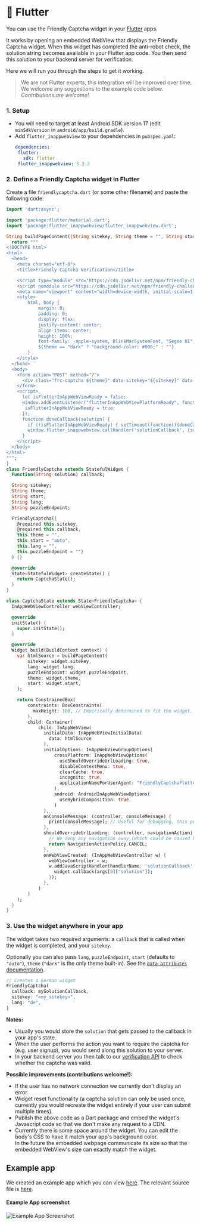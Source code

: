 # 📱 Flutter

You can use the Friendly Captcha widget in your [Flutter](https://flutter.dev/) apps.

It works by opening an embedded WebView that displays the Friendly Captcha widget. When this widget has completed the anti-robot check, the solution string becomes available in your Flutter app code. You then send this solution to your backend server for verification.

Here we will run you through the steps to get it working.

> We are not Flutter experts, this integration will be improved over time. We welcome any suggestions to the example code below. *Contributions are welcome!*

### 1. Setup

* You will need to target at least Android SDK version 17  (edit `minSdkVersion` in `android/app/build.gradle`).
* Add `flutter_inappwebview` to your dependencies in `pubspec.yaml`:
   ```yaml
  dependencies:
    flutter:
      sdk: flutter
    flutter_inappwebview: 5.3.2
  ```

### 2. Define a Friendly Captcha widget in Flutter

Create a file `friendlycaptcha.dart` (or some other filename) and paste the following code:

```dart
import 'dart:async';

import 'package:flutter/material.dart';
import 'package:flutter_inappwebview/flutter_inappwebview.dart';

String buildPageContent({String sitekey, String theme = "", String start = "auto", String lang = "", String puzzleEndpoint = ""}) {
  return """
<!DOCTYPE html>
<html>
  <head>
    <meta charset="utf-8">
    <title>Friendly Captcha Verification</title>

    <script type="module" src="https://cdn.jsdelivr.net/npm/friendly-challenge@0.8.8/widget.module.min.js"></script>
    <script nomodule src="https://cdn.jsdelivr.net/npm/friendly-challenge@0.8.8/widget.min.js"></script>
    <meta name="viewport" content="width=device-width, initial-scale=1.0">
    <style>
        html, body {
            margin: 0;
            padding: 0;
            display: flex;
            justify-content: center;
            align-items: center;
            height: 100%;
            font-family: -apple-system, BlinkMacSystemFont, "Segoe UI", Roboto, Helvetica, Arial, sans-serif, "Apple Color Emoji", "Segoe UI Emoji", "Segoe UI Symbol";
            ${theme == "dark" ? "background-color: #000;" : ""}
        }
    </style>
  </head>
  <body>
    <form action="POST" method="?">
      <div class="frc-captcha ${theme}" data-sitekey="${sitekey}" data-start="${start}" data-callback="doneCallback" data-lang="${lang}" data-puzzle-endpoint="${puzzleEndpoint}"></div>
    </form>
    <script>
      let isFlutterInAppWebViewReady = false;
      window.addEventListener("flutterInAppWebViewPlatformReady", function(event) {
       isFlutterInAppWebViewReady = true;
      });
      function doneCallback(solution) {
        if (!isFlutterInAppWebViewReady) { setTimeout(function(){doneCallback(solution)}, 500); } // Try again after 500ms
        window.flutter_inappwebview.callHandler('solutionCallback', {solution: solution});
      }
    </script>
  </body>
</html>
""";
}
class FriendlyCaptcha extends StatefulWidget {
  Function(String solution) callback;

  String sitekey;
  String theme;
  String start;
  String lang;
  String puzzleEndpoint;

  FriendlyCaptcha({
    @required this.sitekey,
    @required this.callback,
    this.theme = "",
    this.start = "auto",
    this.lang = "",
    this.puzzleEndpoint = ""}
  ) {}

  @override
  State<StatefulWidget> createState() {
    return CaptchaState();
  }
}

class CaptchaState extends State<FriendlyCaptcha> {
  InAppWebViewController webViewController;

  @override
  initState() {
    super.initState();
  }

  @override
  Widget build(BuildContext context) {
    var htmlSource = buildPageContent(
        sitekey: widget.sitekey,
        lang: widget.lang,
        puzzleEndpoint: widget.puzzleEndpoint,
        theme: widget.theme,
        start: widget.start,
    );

    return ConstrainedBox(
        constraints: BoxConstraints(
          maxHeight: 100, // Empirically determined to fit the widget.. to be improved
        ),
        child: Container(
            child: InAppWebView(
              initialData: InAppWebViewInitialData(
                data: htmlSource
              ),
              initialOptions: InAppWebViewGroupOptions(
                  crossPlatform: InAppWebViewOptions(
                    useShouldOverrideUrlLoading: true,
                    disableContextMenu: true,
                    clearCache: true,
                    incognito: true,
                    applicationNameForUserAgent: "FriendlyCaptchaFlutter"
                  ),
                  android: AndroidInAppWebViewOptions(
                    useHybridComposition: true,
                  )
              ),
              onConsoleMessage: (controller, consoleMessage) {
                print(consoleMessage); // Useful for debugging, this prints (error) messages from the webview.
              },
              shouldOverrideUrlLoading: (controller, navigationAction) async {
                // We deny any navigation away (which could be caused by the user clicking a link)
                return NavigationActionPolicy.CANCEL;
              },
              onWebViewCreated: (InAppWebViewController w) {
                webViewController = w;
                w.addJavaScriptHandler(handlerName: 'solutionCallback', callback: (args) {
                  widget.callback(args[0]["solution"]);
                });
              },
            )
        )
    );
  }
}
```

### 3. Use the widget anywhere in your app

The widget takes two required arguments: a `callback` that is called when the widget is completed, and your `sitekey`.

Optionally you can also pass `lang`, `puzzleEndpoint`, `start` (defaults to `"auto"`), `theme` (`"dark"` is the only theme built-in). See the [`data-attributes` documentation](#/widget_api?id=data-start-attribute).

```dart
// Creates a German widget
FriendlyCaptcha(
  callback: mySolutionCallback,
  sitekey: "<my_sitekey>",
  lang: "de",
)
```

**Notes:**
* Usually you would store the `solution` that gets passed to the callback in your app's state.
* When the user performs the action you want to require the captcha for (e.g. user signup), you would send along this solution to your server.
* In your backend server you then talk to our [verification API](#/verification_api) to check whether the captcha was valid.

**Possible improvements (contributions welcome!):**
* If the user has no network connection we currently don't display an error.
* Widget reset functionality (a captcha solution can only be used once, currently you would recreate the widget entirely if your user can submit multiple times).
* Publish the above code as a Dart package and embed the widget's Javascript code so that we don't make any request to a CDN.
* Currently there is some space around the widget. You can edit the body's CSS to have it match your app's background color.  
  In the future the embedded webpage communicate its size so that the embedded WebView's size can exactly match the widget.

## Example app

We created an example app which you can view [here](https://github.com/FriendlyCaptcha/friendly-captcha-flutter-example). The relevant source file is [here](https://github.com/FriendlyCaptcha/friendly-captcha-flutter-example/blob/main/friendly_captcha_flutter_app/lib/main.dart).

#### Example App screenshot
![Example App Screenshot](https://i.imgur.com/GJxlpZ6.png)
